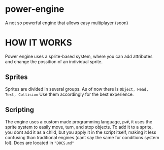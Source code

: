 # power-engine
A not so powerful engine that allows easy multiplayer (soon)

# HOW IT WORKS
Power engine uses a sprite-based system, where you can add
attributes and change the possition of an individual sprite.
## Sprites
Sprites are divided in several groups. As of now there is
`Object, Head, Text, Collision`
Use them accordingly for the best experience.
## Scripting
The engine uses a custom made programming language, `pw#`,
it uses the sprite system to easily move, turn, and stop
objects. To add it to a sprite, you dont add it as a child,
but you apply it in the script itself, making it less confusing
than traditional engines (cant say the same for conditions
system lol). Docs are located in `"DOCS.md"`
